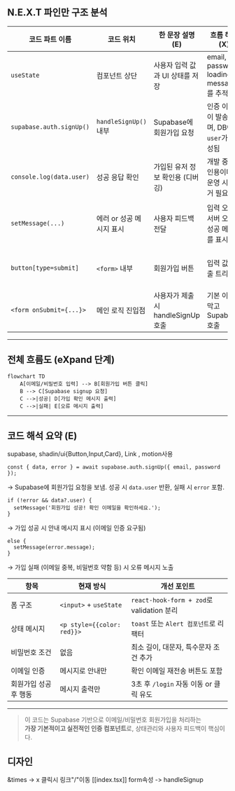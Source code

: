 
## N.E.X.T 파인만 구조 분석

| 코드 파트 이름                 | 코드 위치               | 한 문장 설명 (E)               | 흐름 해석 (X)                             | 내가 쓴다면 (T)                      |
| ------------------------ | ------------------- | ------------------------- | ------------------------------------- | ------------------------------- |
| `useState`               | 컴포넌트 상단             | 사용자 입력 값과 UI 상태를 저장       | email, password, loading, message를 추적 | `react-hook-form` + `zod`로 구조화  |
| `supabase.auth.signUp()` | `handleSignUp()` 내부 | Supabase에 회원가입 요청         | 인증 이메일이 발송되며, DB에는 `user`가 생성됨        | 회원가입 후 자동 로그인 or 대기 메시지 UI 추가   |
| `console.log(data.user)` | 성공 응답 확인            | 가입된 유저 정보 확인용 (디버깅)       | 개발 중 확인용이며, 운영 시 제거 필요                | 로그 대신 toast, 추적 ID 등 도입         |
| `setMessage(...)`        | 에러 or 성공 메시지 표시     | 사용자 피드백 전달                | 입력 오류, 서버 오류, 성공 메시지를 표시함             | `react-toastify` 등 UI 피드백 도구 활용 |
| `button[type=submit]`    | `<form>` 내부         | 회원가입 버튼                   | 입력 값 제출 트리거                           | loading 시 spinner icon 추가       |
| `<form onSubmit={...}>`  | 메인 로직 진입점           | 사용자가 제출 시 handleSignUp 호출 | 기본 이벤트 막고 Supabase 호출                 | `onBlur` + 실시간 validation도 추가   |

---

## 전체 흐름도 (eXpand 단계)

```mermaid
flowchart TD
    A[이메일/비밀번호 입력] --> B[회원가입 버튼 클릭]
    B --> C[Supabase signup 요청]
    C -->|성공| D[가입 확인 메시지 출력]
    C -->|실패| E[오류 메시지 출력]
```

---

## 코드 해석 요약 (E)

supabase, shadin/ui{Button,Input,Card}, Link , motion사용

```tsx
const { data, error } = await supabase.auth.signUp({ email, password });
```

→ Supabase에 회원가입 요청을 보냄. 성공 시 `data.user` 반환, 실패 시 `error` 포함.

```tsx
if (!error && data?.user) {
  setMessage('회원가입 성공! 확인 이메일을 확인하세요.');
}
```

→ 가입 성공 시 안내 메시지 표시 (이메일 인증 요구됨)

```tsx
else {
  setMessage(error.message);
}
```

→ 가입 실패 (이메일 중복, 비밀번호 약함 등) 시 오류 메시지 노출


|항목|현재 방식|개선 포인트|
|---|---|---|
|폼 구조|`<input>` + `useState`|`react-hook-form + zod`로 validation 분리|
|상태 메시지|`<p style={{color: red}}>`|`toast` 또는 `Alert 컴포넌트`로 리팩터|
|비밀번호 조건|없음|최소 길이, 대문자, 특수문자 조건 추가|
|이메일 인증|메시지로 안내만|확인 이메일 재전송 버튼도 포함|
|회원가입 성공 후 행동|메시지 출력만|3초 후 `/login` 자동 이동 or 클릭 유도|

---


> 이 코드는 Supabase 기반으로 이메일/비밀번호 회원가입을 처리하는  
> **가장 기본적이고 실전적인 인증 컴포넌트**로, 상태관리와 사용자 피드백이 핵심이다.


## 디자인
&times -> x 클릭시 링크"/"이동 [[index.tsx]]
form속성 -> handleSignup